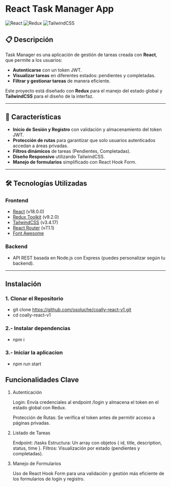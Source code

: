 # React Task Manager App

![React](https://img.shields.io/badge/React-18.0.0-blue?style=flat-square&logo=react)
![Redux](https://img.shields.io/badge/Redux-9.2.0-purple?style=flat-square&logo=redux)
![TailwindCSS](https://img.shields.io/badge/TailwindCSS-3.4.17-blue?style=flat-square&logo=tailwind-css)

## 📋 Descripción

Task Manager es una aplicación de gestión de tareas creada con **React**, que permite a los usuarios:
- **Autenticarse** con un token JWT.
- **Visualizar tareas** en diferentes estados: pendientes y completadas.
- **Filtrar y gestionar tareas** de manera eficiente.

Este proyecto está diseñado con **Redux** para el manejo del estado global y **TailwindCSS** para el diseño de la interfaz.

---

## 🚀 Características

- **Inicio de Sesión y Registro** con validación y almacenamiento del token JWT.
- **Protección de rutas** para garantizar que solo usuarios autenticados accedan a áreas privadas.
- **Filtros dinámicos** de tareas (Pendientes, Completadas).
- **Diseño Responsivo** utilizando TailwindCSS.
- **Manejo de formularios** simplificado con React Hook Form.

---

## 🛠️ Tecnologías Utilizadas

### **Frontend**
- [React](https://reactjs.org/) (v18.0.0)
- [Redux Toolkit](https://redux-toolkit.js.org/) (v9.2.0)
- [TailwindCSS](https://tailwindcss.com/) (v3.4.17)
- [React Router](https://reactrouter.com/) (v7.1.1)
- [Font Awesome](https://fontawesome.com/)

### **Backend**
- API REST basada en Node.js con Express (puedes personalizar según tu backend).

---

## Instalación

### **1. Clonar el Repositorio**
- git clone https://github.com/osoluche/coally-react-v1.git
- cd coally-react-v1

### **2.- Instalar dependencias**
- npm i

### **3.- Iniciar la aplicacion**
- npm run start

## Funcionalidades Clave

1. Autenticación

    Login: Envía credenciales al endpoint /login y almacena el token en el estado global con Redux.

    Protección de Rutas: Se verifica el token antes de permitir acceso a páginas privadas.

2. Listado de Tareas

    Endpoint: /tasks
    Estructura: Un array con objetos { id, title, description, status, time }.
    Filtros: Visualización por estado (pendientes y completadas).

3. Manejo de Formularios

    Uso de React Hook Form para una validación y gestión más eficiente de los formularios de login y registro.

